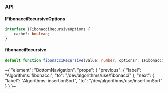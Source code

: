

### API

#### IFibonacciRecursiveOptions

```ts
interface IFibonacciRecursiveOptions {
    cache?: boolean;
}
```

#### fibonacciRecursive

```ts
default function fibonacciRecursive(value: number, options?: IFibonacciRecursiveOptions): number;
```


~{
  "element": "BottomNavigation",
  "props": {
    "previous": {
      "label": "Algorithms: fibonacci",
      "to": "/dev/algorithms/use/fibonacci"
    },
    "next": {
      "label": "Algorithms: insertionSort",
      "to": "/dev/algorithms/use/insertionSort"
    }
  }
}~
